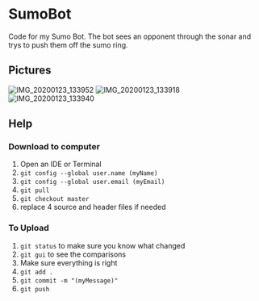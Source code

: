 # SumoBot
Code for my Sumo Bot. The bot sees an opponent through the sonar and trys to push them off the sumo ring.

## Pictures
![IMG_20200123_133952](https://user-images.githubusercontent.com/44419439/73014393-1018f700-3de8-11ea-8ca8-57647755489c.jpg)
![IMG_20200123_133918](https://user-images.githubusercontent.com/44419439/73014401-127b5100-3de8-11ea-8e26-20c2a0118f67.jpg)
![IMG_20200123_133940](https://user-images.githubusercontent.com/44419439/73014373-07282580-3de8-11ea-9f75-cc51af88f10b.jpg)

## Help
### Download to computer
1. Open an IDE or Terminal
2. `git config --global user.name (myName)`
3. `git config --global user.email (myEmail)`
4. `git pull`
5. `git checkout master`
6. replace 4 source and header files if needed
### To Upload
1. `git status` to make sure you know what changed
2. `git gui` to see the comparisons
3.  Make sure everything is right
4. `git add .`
5. `git commit -m "(myMessage)"`
6. `git push`
